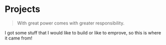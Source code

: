 # Projects

> With great power comes with greater responsibility.

I got some stuff that I would like to build or like to emprove, so this is where it came from!